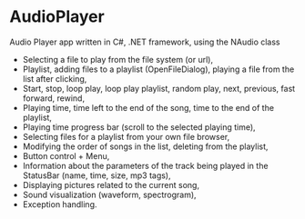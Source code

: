 # AudioPlayer
Audio Player app written in C#, .NET framework, using the NAudio class

- Selecting a file to play from the file system (or url),
- Playlist, adding files to a playlist (OpenFileDialog), playing a file from the list after clicking,
- Start, stop, loop play, loop play playlist, random play, next, previous, fast forward, rewind,
- Playing time, time left to the end of the song, time to the end of the playlist,
- Playing time progress bar (scroll to the selected playing time),
- Selecting files for a playlist from your own file browser,
- Modifying the order of songs in the list, deleting from the playlist,
- Button control + Menu,
- Information about the parameters of the track being played in the StatusBar (name, time, size, mp3 tags),
- Displaying pictures related to the current song,
- Sound visualization (waveform, spectrogram),
- Exception handling.
